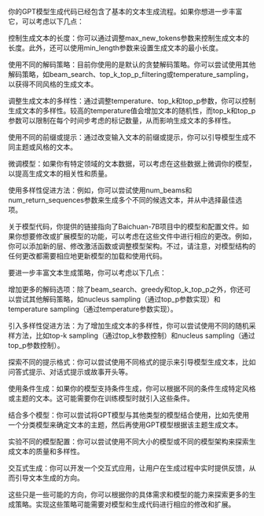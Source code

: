 
你的GPT模型生成代码已经包含了基本的文本生成流程。如果你想进一步丰富它，可以考虑以下几点：

控制生成文本的长度：你可以通过调整max_new_tokens参数来控制生成文本的长度。此外，还可以使用min_length参数来设置生成文本的最小长度。

使用不同的解码策略：目前你使用的是默认的贪婪解码策略。你可以尝试使用其他解码策略，如beam_search、top_k_top_p_filtering或temperature_sampling，以获得不同风格的生成文本。

调整生成文本的多样性：通过调整temperature、top_k和top_p参数，你可以控制生成文本的多样性。较高的temperature值会增加文本的随机性，而top_k和top_p参数可以限制在每个时间步考虑的标记数量，从而影响生成文本的多样性。

使用不同的前缀或提示：通过改变输入文本的前缀或提示，你可以引导模型生成不同主题或风格的文本。

微调模型：如果你有特定领域的文本数据，可以考虑在这些数据上微调你的模型，以提高生成文本的相关性和质量。

使用多样性促进方法：例如，你可以尝试使用num_beams和num_return_sequences参数来生成多个不同的候选文本，并从中选择最佳选项。

关于模型代码，你提供的链接指向了Baichuan-7B项目中的模型和配置文件。如果你想要修改或扩展模型的功能，可以考虑在这些文件中进行相应的更改。例如，你可以添加新的层、修改激活函数或调整模型架构。不过，请注意，对模型结构的任何更改都需要相应地更新模型的加载和使用代码。



要进一步丰富文本生成策略，你可以考虑以下几点：

增加更多的解码选项：除了beam_search、greedy和top_k_top_p之外，你还可以尝试其他解码策略，如nucleus sampling（通过top_p参数实现）和temperature sampling（通过temperature参数实现）。

引入多样性促进方法：为了增加生成文本的多样性，你可以尝试使用不同的随机采样方法，比如top-k sampling（通过top_k参数控制）和nucleus sampling（通过top_p参数控制）。

探索不同的提示格式：你可以尝试使用不同格式的提示来引导模型生成文本，比如问答式提示、对话式提示或故事开头等。

使用条件生成：如果你的模型支持条件生成，你可以根据不同的条件生成特定风格或主题的文本。这可能需要你在训练模型时就引入这些条件。

结合多个模型：你可以尝试将GPT模型与其他类型的模型结合使用，比如先使用一个分类模型来确定文本的主题，然后再使用GPT模型根据该主题生成文本。

实验不同的模型配置：你可以尝试使用不同大小的模型或不同的模型架构来探索生成文本的质量和多样性。

交互式生成：你可以开发一个交互式应用，让用户在生成过程中实时提供反馈，从而引导文本生成的方向。

这些只是一些可能的方向，你可以根据你的具体需求和模型的能力来探索更多的生成策略。实现这些策略可能需要对模型和生成代码进行相应的修改和扩展。





